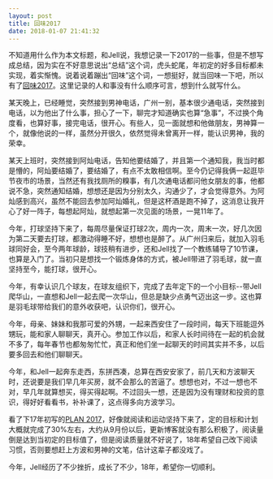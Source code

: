 ```yaml
---
layout: post
title: 回味2017
date: 2018-01-07 21:41:32
---
```


不知道用什么作为本文标题，和Jell说，我想记录一下2017的一些事，但是不想写成总结，因为实在不好意思说出“总结”这个词，虎头蛇尾，年初定的好多目标都未实现，着实惭愧。说着说着蹦出“回味”这个词，一想挺好，就当回味一下吧，所以有了[回味2017](http://reborncodinglife.com/)。这里记录的人和事没有什么顺序可言，想到什么就写什么。

某天晚上，已经睡觉，突然接到男神电话，广州一别，基本很少通电话，突然接到电话，以为他出了什么事，担心了一下，聊完才知道确实也算“急事”，不过换个角度看，也算好事，接完电话，很开心。有些人，见一面就想和他做朋友，男神算一个，就像他说的一样，虽然分开很久，依然觉得未曾离开一样，能认识男神，我的荣幸。

某天上班时，突然接到阿灿电话，告知他要结婚了，并且第一个通知我，我当时都是懵的，阿灿要结婚了，要结婚了，有点不太敢相信啊。至今仍记得我俩一起逛毕节夜市的场景，当然还有我找厕所的糗事，有几次通电话都问他女朋友的事，他都说不急，突然通知结婚，想想还是因为分别太久，沟通少了，才会觉得意外。为阿灿感到高兴，虽然不能回去参加阿灿婚礼，但是这杯酒是跑不掉了，这消息让我开心了好一阵子，每想起阿灿，就想起第一次见面的场景，一晃11年了。

今年，打球坚持下来了，每周尽量保证打球2次，周内一次，周末一次，好几次因为第二天要去打球，都激动得睡不好，想想也是醉了。从广州归来后，就加入羽毛球同好会，至今两年球龄，球技稍有进步，还和Jell找了一个教练辅导了10节课，也算是入门了。当初只是想找一个锻炼身体的方式，被Jell带进了羽毛球，就一直坚持至今，能打球，很开心。

今年，有幸认识几个球友，在球友组织下，完成了去年定下的一个小目标--带Jell爬华山，一直想和Jell一起去爬一次华山，但总是缺少点勇气迈出这一步。这也算是羽毛球带给我们的意外收获吧，认识你们，很开心。

今年，母亲、妹妹和我那可爱的外甥，一起来西安住了一段时间，每天下班能逗外甥玩，能和家人聊聊天，真开心。参加工作以后，和家人长时间待在一起的机会就不多了，每年春节也都匆匆忙忙，真正和他们坐一起聊天的时间其实并不多，以后要多回去和他们聊聊天。

今年，和Jell一起奔东走西，东拼西凑，总算在西安安家了，前几天和方波聊天时，还说要是我们早几年买房，就不会那么的苦逼了。想想也对，不过一想也不对，早几年就算想买，得买得起啊。不过回头一想，还是因为没有理财和投资的意识，得好好看看书，补补课了，这点得多向方波学习。

看了下17年初写的[PLAN 2017](http://reborncodinglife.com/2017/01/22/plan-2017/)，好像就阅读和运动坚持下来了，定的目标和计划大概就完成了30%左右，大约从9月份以后，更新博客就没有那么积极了，阅读量倒是达到当初定的目标值了，但是阅读质量就不好说了，18年希望自己改下阅读习惯，否则要想赶上方波和男神的文笔，估计这辈子都没戏了。

今年，Jell经历了不少挫折，成长了不少，18年，希望你一切顺利。

